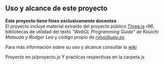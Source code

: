 ## Uso y alcance de este proyecto
**Este proyecto tiene fines exclusivamente docentes**   
El proyecto incluye material extraído del proyecto público [Three.js](http://threjs.org) *r96*, bibliotecas de utilidad del texto *"WebGL Programming Guide" de  Kouichi Matsuda y Rodger Lea* y código propio de *<rvivo@upv.es>*.  

Para más información sobre su uso y alcance consultar la [wiki](https://github.com/RobVivo/RobVivo.github.io/wiki/INSTRUCCIONES-B%C3%81SICAS)

Proyecto en js/proyecto.js
Y practicas respectivas en la carpeta js
